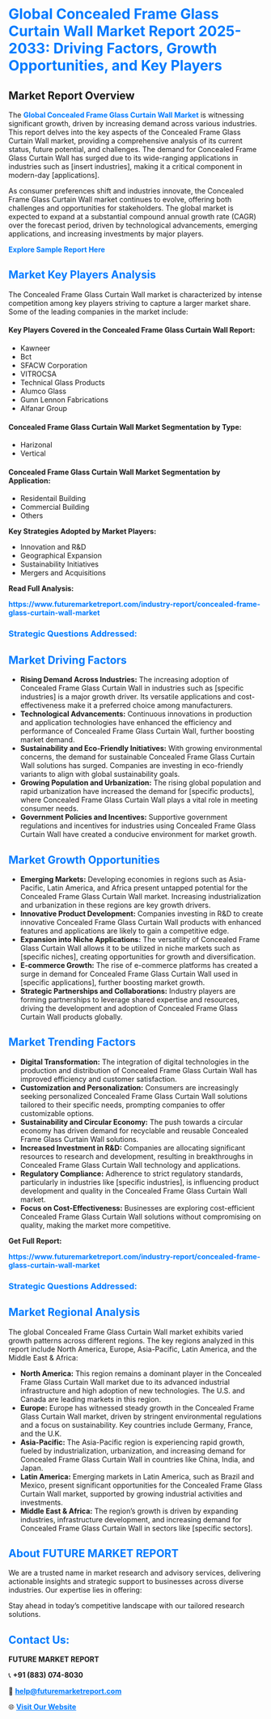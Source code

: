 <h1 style="color: #007BFF;">Global Concealed Frame Glass Curtain Wall Market Report 2025-2033: Driving Factors, Growth Opportunities, and Key Players</h1>

<section id="overview">
<h2>Market Report Overview</h2>
<p>The <a href="https://www.futuremarketreport.com/industry-report/concealed-frame-glass-curtain-wall-market" style="color: #007BFF; text-decoration: none;"><strong>Global Concealed Frame Glass Curtain Wall Market</strong></a> is witnessing significant growth, driven by increasing demand across various industries. This report delves into the key aspects of the Concealed Frame Glass Curtain Wall market, providing a comprehensive analysis of its current status, future potential, and challenges. The demand for Concealed Frame Glass Curtain Wall has surged due to its wide-ranging applications in industries such as [insert industries], making it a critical component in modern-day [applications].</p>
<p>As consumer preferences shift and industries innovate, the Concealed Frame Glass Curtain Wall market continues to evolve, offering both challenges and opportunities for stakeholders. The global market is expected to expand at a substantial compound annual growth rate (CAGR) over the forecast period, driven by technological advancements, emerging applications, and increasing investments by major players.</p>
</section>

<section id="overview">
<p><a href="https://www.futuremarketreport.com/request-sample/reportId=52662" style="color: #007BFF; text-decoration: none;"><strong>Explore Sample Report Here</strong></a></p>
</section>

<section id="key-players">
<h2 style="color: #007BFF;">Market Key Players Analysis</h2>
<p>The Concealed Frame Glass Curtain Wall market is characterized by intense competition among key players striving to capture a larger market share. Some of the leading companies in the market include:</p>
<h4>Key Players Covered in the Concealed Frame Glass Curtain Wall Report:</h4>
<ul><li>Kawneer</li><li>Bct</li><li>SFACW Corporation</li><li>VITROCSA</li><li>Technical Glass Products</li><li>Alumco Glass</li><li>Gunn Lennon Fabrications</li><li>Alfanar Group</li></ul>
<h4>Concealed Frame Glass Curtain Wall Market Segmentation by Type:</h4>
<ul><li>Harizonal</li><li>Vertical</li></ul>

<h4>Concealed Frame Glass Curtain Wall Market Segmentation by Application:</h4>
<ul><li>Residentail Building</li><li>Commercial Building</li><li>Others</li></ul>
<p><strong>Key Strategies Adopted by Market Players:</strong></p>
<ul>
<li>Innovation and R&D</li>
<li>Geographical Expansion</li>
<li>Sustainability Initiatives</li>
<li>Mergers and Acquisitions</li>
</ul>
</section>

<section>
<p><strong>Read Full Analysis: </strong></p><a href="https://www.futuremarketreport.com/industry-report/concealed-frame-glass-curtain-wall-market" style="color: #007BFF; text-decoration: none;"><strong>https://www.futuremarketreport.com/industry-report/concealed-frame-glass-curtain-wall-market</strong></a>
<h3 style="color: #007BFF;">Strategic Questions Addressed:</h3>
</section>

<section id="driving-factors">
<h2 style="color: #007BFF;">Market Driving Factors</h2>
<ul>
<li><strong>Rising Demand Across Industries:</strong> The increasing adoption of Concealed Frame Glass Curtain Wall in industries such as [specific industries] is a major growth driver. Its versatile applications and cost-effectiveness make it a preferred choice among manufacturers.</li>
<li><strong>Technological Advancements:</strong> Continuous innovations in production and application technologies have enhanced the efficiency and performance of Concealed Frame Glass Curtain Wall, further boosting market demand.</li>
<li><strong>Sustainability and Eco-Friendly Initiatives:</strong> With growing environmental concerns, the demand for sustainable Concealed Frame Glass Curtain Wall solutions has surged. Companies are investing in eco-friendly variants to align with global sustainability goals.</li>
<li><strong>Growing Population and Urbanization:</strong> The rising global population and rapid urbanization have increased the demand for [specific products], where Concealed Frame Glass Curtain Wall plays a vital role in meeting consumer needs.</li>
<li><strong>Government Policies and Incentives:</strong> Supportive government regulations and incentives for industries using Concealed Frame Glass Curtain Wall have created a conducive environment for market growth.</li>
</ul>
</section>

<section id="growth-opportunities">
<h2 style="color: #007BFF;">Market Growth Opportunities</h2>
<ul>
<li><strong>Emerging Markets:</strong> Developing economies in regions such as Asia-Pacific, Latin America, and Africa present untapped potential for the Concealed Frame Glass Curtain Wall market. Increasing industrialization and urbanization in these regions are key growth drivers.</li>
<li><strong>Innovative Product Development:</strong> Companies investing in R&D to create innovative Concealed Frame Glass Curtain Wall products with enhanced features and applications are likely to gain a competitive edge.</li>
<li><strong>Expansion into Niche Applications:</strong> The versatility of Concealed Frame Glass Curtain Wall allows it to be utilized in niche markets such as [specific niches], creating opportunities for growth and diversification.</li>
<li><strong>E-commerce Growth:</strong> The rise of e-commerce platforms has created a surge in demand for Concealed Frame Glass Curtain Wall used in [specific applications], further boosting market growth.</li>
<li><strong>Strategic Partnerships and Collaborations:</strong> Industry players are forming partnerships to leverage shared expertise and resources, driving the development and adoption of Concealed Frame Glass Curtain Wall products globally.</li>
</ul>
</section>

<section id="trending-factors">
<h2 style="color: #007BFF;">Market Trending Factors</h2>
<ul>
<li><strong>Digital Transformation:</strong> The integration of digital technologies in the production and distribution of Concealed Frame Glass Curtain Wall has improved efficiency and customer satisfaction.</li>
<li><strong>Customization and Personalization:</strong> Consumers are increasingly seeking personalized Concealed Frame Glass Curtain Wall solutions tailored to their specific needs, prompting companies to offer customizable options.</li>
<li><strong>Sustainability and Circular Economy:</strong> The push towards a circular economy has driven demand for recyclable and reusable Concealed Frame Glass Curtain Wall solutions.</li>
<li><strong>Increased Investment in R&D:</strong> Companies are allocating significant resources to research and development, resulting in breakthroughs in Concealed Frame Glass Curtain Wall technology and applications.</li>
<li><strong>Regulatory Compliance:</strong> Adherence to strict regulatory standards, particularly in industries like [specific industries], is influencing product development and quality in the Concealed Frame Glass Curtain Wall market.</li>
<li><strong>Focus on Cost-Effectiveness:</strong> Businesses are exploring cost-efficient Concealed Frame Glass Curtain Wall solutions without compromising on quality, making the market more competitive.</li>
</ul>
</section>

<section>
<p><strong>Get Full Report: </strong></p><a href="https://www.futuremarketreport.com/industry-report/concealed-frame-glass-curtain-wall-market" style="color: #007BFF; text-decoration: none;"><strong>https://www.futuremarketreport.com/industry-report/concealed-frame-glass-curtain-wall-market</strong></a>
<h3 style="color: #007BFF;">Strategic Questions Addressed:</h3>
</section>


<section id="regional-analysis">
<h2 style="color: #007BFF;">Market Regional Analysis</h2>
<p>The global Concealed Frame Glass Curtain Wall market exhibits varied growth patterns across different regions. The key regions analyzed in this report include North America, Europe, Asia-Pacific, Latin America, and the Middle East & Africa:</p>
<ul>
<li><strong>North America:</strong> This region remains a dominant player in the Concealed Frame Glass Curtain Wall market due to its advanced industrial infrastructure and high adoption of new technologies. The U.S. and Canada are leading markets in this region.</li>
<li><strong>Europe:</strong> Europe has witnessed steady growth in the Concealed Frame Glass Curtain Wall market, driven by stringent environmental regulations and a focus on sustainability. Key countries include Germany, France, and the U.K.</li>
<li><strong>Asia-Pacific:</strong> The Asia-Pacific region is experiencing rapid growth, fueled by industrialization, urbanization, and increasing demand for Concealed Frame Glass Curtain Wall in countries like China, India, and Japan.</li>
<li><strong>Latin America:</strong> Emerging markets in Latin America, such as Brazil and Mexico, present significant opportunities for the Concealed Frame Glass Curtain Wall market, supported by growing industrial activities and investments.</li>
<li><strong>Middle East & Africa:</strong> The region’s growth is driven by expanding industries, infrastructure development, and increasing demand for Concealed Frame Glass Curtain Wall in sectors like [specific sectors].</li>
</ul>
</section>

<footer>
<h2 style="color: #007BFF;">About FUTURE MARKET REPORT</h2>
<p>We are a trusted name in market research and advisory services, delivering actionable insights and strategic support to businesses across diverse industries. Our expertise lies in offering:</p>

<p>Stay ahead in today’s competitive landscape with our tailored research solutions.</p>

<h2 style="color: #007BFF;">Contact Us:</h2>
<p><strong>FUTURE MARKET REPORT</strong></p>
<p>📞 <strong>+91 (883) 074-8030</strong></p>
<p>📧 <strong><a href="mailto:help@futuremarketreport.com" style="color: #007BFF;">help@futuremarketreport.com</a></strong></p>
<p>🌐 <strong><a href="https://www.futuremarketreport.com/" style="color: #007BFF;">Visit Our Website</a></strong></p>
</footer>